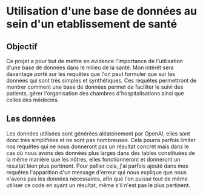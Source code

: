 # Utilisation d'une base de données au sein d'un etablissement de santé

## Objectif
Ce projet a pour but de mettre en évidence l'importance de l'utilisation d'une base de données dans le milieu de la santé. Mon intérêt sera davantage porté sur les requêtes que l'on peut formuler que sur les données qui sont très simples et synthétiques. Ces requêtes permettront de montrer comment une base de données permet de faciliter le suivi des patients, gérer l'organisation des chambres d'hospitalisations ainsi que celles des médecins.

## Les données
Les données utilisées sont générées aléatoirement par OpenAI, elles sont donc très simplifiées et ne sont pas nombreuses. Cela pourra parfois limiter nos requêtes qui ne nous donneront pas un résultat concret mais dans le cas où nous avons des données plus larges dans des tables constituées de la même manière que les nôtres, elles fonctionneront et donneront un résultat bien plus pertinent. Pour pallier cela, j'ai parfois ajouté dans mes requêtes l'apparition d'un message d'erreur qui nous explique que nous n'avons pas les données nécessaires, afin que l'on puisse tout de même utiliser ce code en ayant un résultat, même s'il n'est pas le plus pertinent.